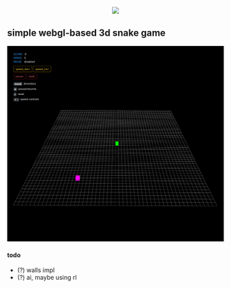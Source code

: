 <p align="center"><img src="https://upload.wikimedia.org/wikipedia/commons/2/25/WebGL_Logo.svg" width="300"></p>

## simple webgl-based 3d snake game

<img src="./imgs/ref.png">

#### todo

- (?) walls impl
- (?) ai, maybe using rl
